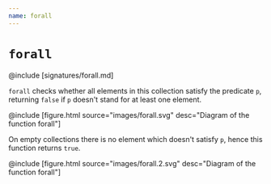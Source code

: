 ```yaml
---
name: forall
---
```


# `forall`

@include [signatures/forall.md]

`forall` checks whether all elements in this collection satisfy the predicate `p`, returning `false` if `p` doesn't stand for at least one element.

@include [figure.html source="images/forall.svg" desc="Diagram of the function forall"]

On empty collections there is no element which doesn't satisfy `p`, hence this function returns `true`.

@include [figure.html source="images/forall.2.svg" desc="Diagram of the function forall"]
